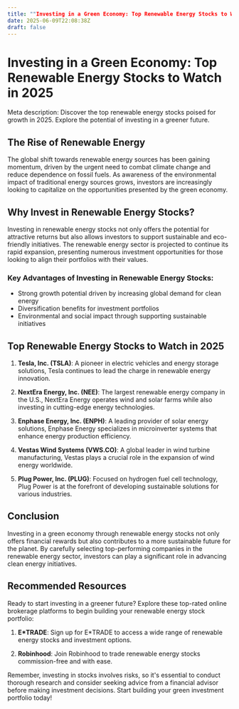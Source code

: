 ```yaml
---
title: ""Investing in a Green Economy: Top Renewable Energy Stocks to Watch in 2025""
date: 2025-06-09T22:08:38Z
draft: false
---
```


# Investing in a Green Economy: Top Renewable Energy Stocks to Watch in 2025

Meta description: Discover the top renewable energy stocks poised for growth in 2025. Explore the potential of investing in a greener future.

## The Rise of Renewable Energy

The global shift towards renewable energy sources has been gaining momentum, driven by the urgent need to combat climate change and reduce dependence on fossil fuels. As awareness of the environmental impact of traditional energy sources grows, investors are increasingly looking to capitalize on the opportunities presented by the green economy.

## Why Invest in Renewable Energy Stocks?

Investing in renewable energy stocks not only offers the potential for attractive returns but also allows investors to support sustainable and eco-friendly initiatives. The renewable energy sector is projected to continue its rapid expansion, presenting numerous investment opportunities for those looking to align their portfolios with their values.

### Key Advantages of Investing in Renewable Energy Stocks:

- Strong growth potential driven by increasing global demand for clean energy
- Diversification benefits for investment portfolios
- Environmental and social impact through supporting sustainable initiatives

## Top Renewable Energy Stocks to Watch in 2025

1. **Tesla, Inc. (TSLA)**: A pioneer in electric vehicles and energy storage solutions, Tesla continues to lead the charge in renewable energy innovation.
   
2. **NextEra Energy, Inc. (NEE)**: The largest renewable energy company in the U.S., NextEra Energy operates wind and solar farms while also investing in cutting-edge energy technologies.

3. **Enphase Energy, Inc. (ENPH)**: A leading provider of solar energy solutions, Enphase Energy specializes in microinverter systems that enhance energy production efficiency.

4. **Vestas Wind Systems (VWS.CO)**: A global leader in wind turbine manufacturing, Vestas plays a crucial role in the expansion of wind energy worldwide.

5. **Plug Power, Inc. (PLUG)**: Focused on hydrogen fuel cell technology, Plug Power is at the forefront of developing sustainable solutions for various industries.

## Conclusion

Investing in a green economy through renewable energy stocks not only offers financial rewards but also contributes to a more sustainable future for the planet. By carefully selecting top-performing companies in the renewable energy sector, investors can play a significant role in advancing clean energy initiatives.

## Recommended Resources

Ready to start investing in a greener future? Explore these top-rated online brokerage platforms to begin building your renewable energy stock portfolio:

1. **E*TRADE**: Sign up for E*TRADE to access a wide range of renewable energy stocks and investment options.
   
2. **Robinhood**: Join Robinhood to trade renewable energy stocks commission-free and with ease.

Remember, investing in stocks involves risks, so it's essential to conduct thorough research and consider seeking advice from a financial advisor before making investment decisions. Start building your green investment portfolio today!
